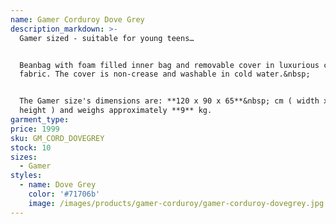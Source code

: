 ```yaml
---
name: Gamer Corduroy Dove Grey
description_markdown: >-
  Gamer sized - suitable for young teens…


  Beanbag with foam filled inner bag and removable cover in luxurious corduroy
  fabric. The cover is non-crease and washable in cold water.&nbsp;


  The Gamer size's dimensions are: **120 x 90 x 65**&nbsp; cm ( width x depth x
  height ) and weighs approximately **9** kg.
garment_type:
price: 1999
sku: GM_CORD_DOVEGREY
stock: 10
sizes:
  - Gamer
styles:
  - name: Dove Grey
    color: '#71706b'
    image: /images/products/gamer-corduroy/gamer-corduroy-dovegrey.jpg
---
```

